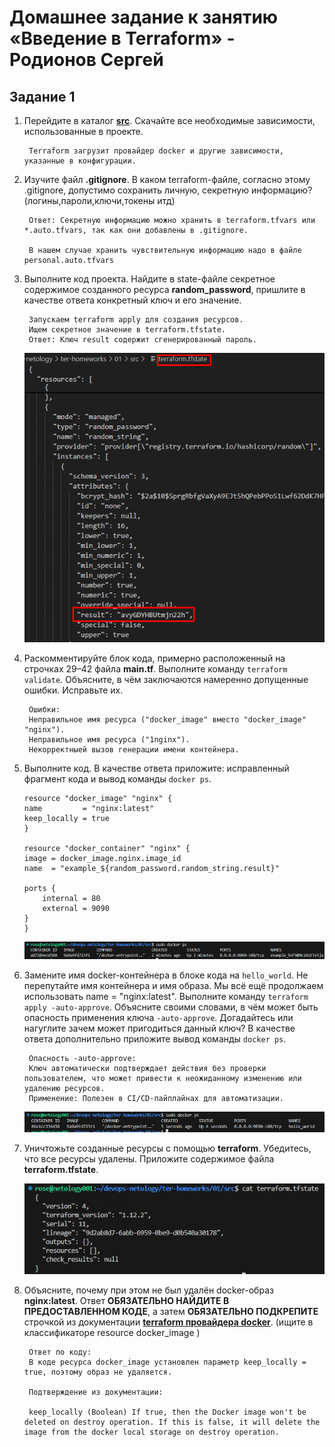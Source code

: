 # Домашнее задание к занятию «Введение в Terraform» - Родионов Сергей

## Задание 1

1. Перейдите в каталог [**src**](https://github.com/netology-code/ter-homeworks/tree/main/01/src). Скачайте все необходимые зависимости, использованные в проекте.

        Terraform загрузит провайдер docker и другие зависимости, указанные в конфигурации.

2. Изучите файл **.gitignore**. В каком terraform-файле, согласно этому .gitignore, допустимо сохранить личную, секретную информацию?(логины,пароли,ключи,токены итд)

        Ответ: Секретную информацию можно хранить в terraform.tfvars или *.auto.tfvars, так как они добавлены в .gitignore.

        В нашем случае хранить чувствительную информацию надо в файле personal.auto.tfvars

3. Выполните код проекта. Найдите  в state-файле секретное содержимое созданного ресурса **random_password**, пришлите в качестве ответа конкретный ключ и его значение.
        
        Запускаем terraform apply для создания ресурсов.
        Ищем секретное значение в terraform.tfstate.
        Ответ: Ключ result содержит сгенерированный пароль.
    ![](image4.png)
        
4. Раскомментируйте блок кода, примерно расположенный на строчках 29–42 файла **main.tf**.
Выполните команду ```terraform validate```. Объясните, в чём заключаются намеренно допущенные ошибки. Исправьте их.

        Ошибки:
        Неправильное имя ресурса ("docker_image" вместо "docker_image" "nginx").
        Неправильное имя ресурса ("1nginx").
        Некорректныей вызов генерации имени контейнера.

5. Выполните код. В качестве ответа приложите: исправленный фрагмент кода и вывод команды ```docker ps```.

    ```
    resource "docker_image" "nginx" {
    name         = "nginx:latest"
    keep_locally = true
    }

    resource "docker_container" "nginx" {
    image = docker_image.nginx.image_id
    name  = "example_${random_password.random_string.result}"

    ports {
        internal = 80
        external = 9090
    }
    }
    ```

    ![](image1.png)

6. Замените имя docker-контейнера в блоке кода на ```hello_world```. Не перепутайте имя контейнера и имя образа. Мы всё ещё продолжаем использовать name = "nginx:latest". Выполните команду ```terraform apply -auto-approve```.
Объясните своими словами, в чём может быть опасность применения ключа  ```-auto-approve```. Догадайтесь или нагуглите зачем может пригодиться данный ключ? В качестве ответа дополнительно приложите вывод команды ```docker ps```.

        Опасность -auto-approve:
        Ключ автоматически подтверждает действия без проверки пользователем, что может привести к неожиданному изменению или удалению ресурсов.
        Применение: Полезен в CI/CD-пайплайнах для автоматизации.
    
    ![](image2.png)

7. Уничтожьте созданные ресурсы с помощью **terraform**. Убедитесь, что все ресурсы удалены. Приложите содержимое файла **terraform.tfstate**. 

    ![](image3.png)
    
8. Объясните, почему при этом не был удалён docker-образ **nginx:latest**. Ответ **ОБЯЗАТЕЛЬНО НАЙДИТЕ В ПРЕДОСТАВЛЕННОМ КОДЕ**, а затем **ОБЯЗАТЕЛЬНО ПОДКРЕПИТЕ** строчкой из документации [**terraform провайдера docker**](https://docs.comcloud.xyz/providers/kreuzwerker/docker/latest/docs).  (ищите в классификаторе resource docker_image )

        Ответ по коду:
        В коде ресурса docker_image установлен параметр keep_locally = true, поэтому образ не удаляется.

        Подтверждение из документации:
        
        keep_locally (Boolean) If true, then the Docker image won't be deleted on destroy operation. If this is false, it will delete the image from the docker local storage on destroy operation.
